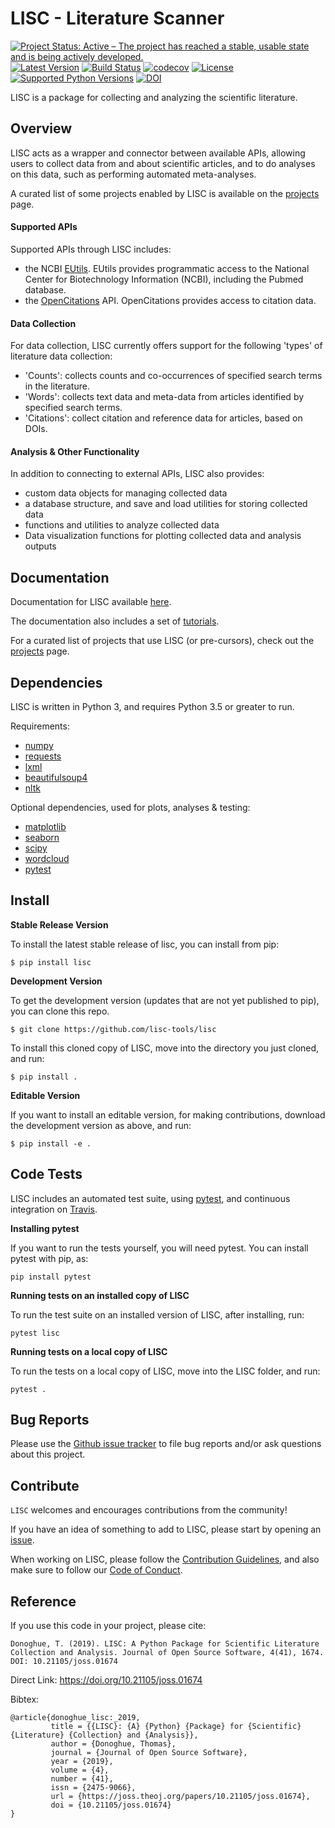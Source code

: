# LISC - Literature Scanner

[![Project Status: Active – The project has reached a stable, usable state and is being actively developed.](http://www.repostatus.org/badges/latest/active.svg)](http://www.repostatus.org/#active)
[![Latest Version](https://img.shields.io/pypi/v/lisc.svg)](https://pypi.python.org/pypi/lisc/)
[![Build Status](https://travis-ci.org/lisc-tools/lisc.svg)](https://travis-ci.org/lisc-tools/lisc)
[![codecov](https://codecov.io/gh/lisc-tools/lisc/branch/master/graph/badge.svg)](https://codecov.io/gh/lisc-tools/lisc)
[![License](https://img.shields.io/pypi/l/lisc.svg)](https://opensource.org/licenses/Apache-2.0)
[![Supported Python Versions](https://img.shields.io/pypi/pyversions/lisc.svg)](https://pypi.python.org/pypi/lisc/)
[![DOI](https://joss.theoj.org/papers/10.21105/joss.01674/status.svg)](https://doi.org/10.21105/joss.01674)

LISC is a package for collecting and analyzing the scientific literature.

## Overview

LISC acts as a wrapper and connector between available APIs, allowing users to collect data from and about scientific articles, and to do analyses on this data, such as performing automated meta-analyses.

A curated list of some projects enabled by LISC is available on the [projects](https://github.com/lisc-tools/Projects) page.

#### Supported APIs

Supported APIs through LISC includes:
- the NCBI [EUtils](https://www.ncbi.nlm.nih.gov/books/NBK25497/). EUtils provides programmatic access to the National Center for Biotechnology Information (NCBI), including the Pubmed database.
- the [OpenCitations](https://opencitations.net) API. OpenCitations provides access to citation data.

#### Data Collection

For data collection, LISC currently offers support for the following 'types' of literature data collection:
- 'Counts': collects counts and co-occurrences of specified search terms in the literature.
- 'Words': collects text data and meta-data from articles identified by specified search terms.
- 'Citations': collect citation and reference data for articles, based on DOIs.

#### Analysis & Other Functionality

In addition to connecting to external APIs, LISC also provides:
- custom data objects for managing collected data
- a database structure, and save and load utilities for storing collected data
- functions and utilities to analyze collected data
- Data visualization functions for plotting collected data and analysis outputs

## Documentation

Documentation for LISC available [here](https://lisc-tools.github.io/lisc/).

The documentation also includes a set of [tutorials](https://lisc-tools.github.io/lisc/auto_tutorials/index.html).

For a curated list of projects that use LISC (or pre-cursors), check out the [projects](https://github.com/lisc-tools/Projects) page.

## Dependencies

LISC is written in Python 3, and requires Python 3.5 or greater to run.

Requirements:
- [numpy](https://pypi.org/project/numpy/)
- [requests](https://pypi.org/project/requests/)
- [lxml](https://pypi.org/project/lxml/)
- [beautifulsoup4](https://pypi.org/project/beautifulsoup4/)
- [nltk](https://pypi.org/project/nltk/)

Optional dependencies, used for plots, analyses & testing:
- [matplotlib](https://pypi.org/project/matplotlib/)
- [seaborn](https://pypi.org/project/seaborn/)
- [scipy](https://pypi.org/project/scipy/)
- [wordcloud](https://pypi.org/project/wordcloud/)
- [pytest](https://pypi.org/project/pytest/)

## Install

**Stable Release Version**

To install the latest stable release of lisc, you can install from pip:

`$ pip install lisc`

**Development Version**

To get the development version (updates that are not yet published to pip), you can clone this repo.

`$ git clone https://github.com/lisc-tools/lisc`

To install this cloned copy of LISC, move into the directory you just cloned, and run:

`$ pip install .`

**Editable Version**

If you want to install an editable version, for making contributions, download the development version as above, and run:

`$ pip install -e .`

## Code Tests

LISC includes an automated test suite, using [pytest](https://docs.pytest.org/), and continuous
integration on [Travis](https://travis-ci.org/lisc-tools/lisc).

**Installing pytest**

If you want to run the tests yourself, you will need pytest. You can install pytest with pip, as:

`pip install pytest`

**Running tests on an installed copy of LISC**

To run the test suite on an installed version of LISC, after installing, run:

`pytest lisc`

**Running tests on a local copy of LISC**

To run the tests on a local copy of LISC, move into the LISC folder, and run:

`pytest .`

## Bug Reports

Please use the [Github issue tracker](https://github.com/lisc-tools/lisc/issues) to file bug reports and/or ask questions about this project.

## Contribute

`LISC` welcomes and encourages contributions from the community!

If you have an idea of something to add to LISC, please start by opening an [issue](https://github.com/lisc-tools/lisc/issues).

When working on LISC, please follow the [Contribution Guidelines](https://github.com/lisc-tools/lisc/blob/master/CONTRIBUTING.md), and also make sure to follow our
[Code of Conduct](https://github.com/lisc-tools/lisc/blob/master/CODE_OF_CONDUCT.md).

## Reference

If you use this code in your project, please cite:

```
Donoghue, T. (2019). LISC: A Python Package for Scientific Literature Collection and Analysis. Journal of Open Source Software, 4(41), 1674. DOI: 10.21105/joss.01674
```

Direct Link: https://doi.org/10.21105/joss.01674

Bibtex:
```
@article{donoghue_lisc:_2019,
      	 title = {{LISC}: {A} {Python} {Package} for {Scientific} {Literature} {Collection} and {Analysis}},
         author = {Donoghue, Thomas},
         journal = {Journal of Open Source Software},
         year = {2019},
         volume = {4},
         number = {41},
         issn = {2475-9066},
         url = {https://joss.theoj.org/papers/10.21105/joss.01674},
       	 doi = {10.21105/joss.01674}
}
```

